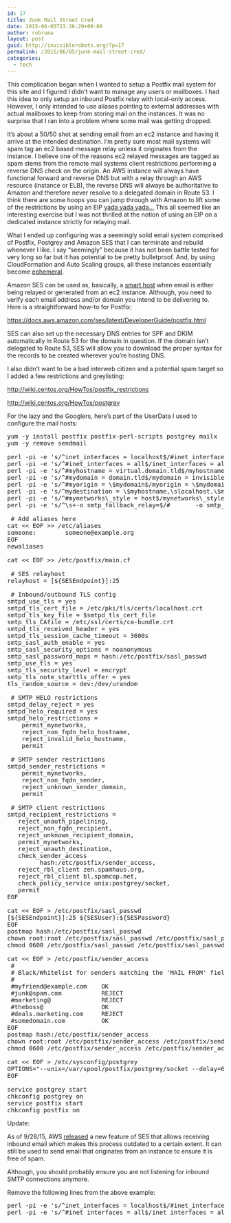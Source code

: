 ```yaml
---
id: 17
title: Junk Mail Street Cred
date: 2015-06-05T23:26:29+00:00
author: robruma
layout: post
guid: http://invisiblerobots.org/?p=17
permalink: /2015/06/05/junk-mail-street-cred/
categories:
  - tech
---
```

This complication began when I wanted to setup a Postfix mail system for this site and I figured I didn&#8217;t want to manage any users or mailboxes. I had this idea to only setup an inbound Postfix relay with local-only access. However, I only intended to use aliases pointing to external addresses with actual mailboxes to keep from storing mail on the instances. It was no surprise that I ran into a problem where some mail was getting dropped.
  
It&#8217;s about a 50/50 shot at sending email from an ec2 instance and having it arrive at the intended destination. I&#8217;m pretty sure most mail systems will spam tag an ec2 based message relay unless it originates from the instance. I believe one of the reasons ec2 relayed messages are tagged as spam stems from the remote mail systems client restrictions performing a reverse DNS check on the origin. An AWS instance will always have functional forward and reverse DNS but with a relay through an AWS resource (instance or ELB), the reverse DNS will always be authoritative to Amazon and therefore never resolve to a delegated domain in Route 53. I think there are some hoops you can jump through with Amazon to lift some of the restrictions by using an EIP [yada yada yada&#8230;](https://forums.aws.amazon.com/thread.jspa?messageID=351288) This all seemed like an interesting exercise but I was not thrilled at the notion of using an EIP on a dedicated instance strictly for relaying mail.
  
What I ended up configuring was a seemingly solid email system comprised of Postfix, Postgrey and Amazon SES that I can terminate and rebuild whenever I like. I say &#8220;seemingly&#8221; because it has not been battle tested for very long so far but it has potential to be pretty bulletproof. And, by using CloudFormation and Auto Scaling groups, all these instances essentially become [ephemeral](http://cloudscaling.com/blog/cloud-computing/pets-vs-cattle-the-elastic-cloud-story/).
  
Amazon SES can be used as, basically, a [smart host](http://en.wikipedia.org/wiki/Smart_host) when email is either being relayed or generated from an ec2 instance. Although, you need to verify each email address and/or domain you intend to be delivering to. Here is a straightforward how-to for Postfix:
  
<a href="https://docs.aws.amazon.com/ses/latest/DeveloperGuide/postfix.html" target="_blank">https://docs.aws.amazon.com/ses/latest/DeveloperGuide/postfix.html</a>
  
SES can also set up the necessary DNS entries for SPF and DKIM automatically in Route 53 for the domain in question. If the domain isn&#8217;t delegated to Route 53, SES will allow you to download the proper syntax for the records to be created wherever you&#8217;re hosting DNS.
  
I also didn&#8217;t want to be a bad interweb citizen and a potential spam target so I added a few restrictions and greylisting:
  
<http://wiki.centos.org/HowTos/postfix_restrictions>
  
<http://wiki.centos.org/HowTos/postgrey>
  
For the lazy and the Googlers, here&#8217;s part of the UserData I used to configure the mail hosts:

<pre>yum -y install postfix postfix-perl-scripts postgrey mailx
yum -y remove sendmail

perl -pi -e 's/^inet_interfaces = localhost$/#inet_interfaces = localhost/g' /etc/postfix/main.cf
perl -pi -e 's/^#inet_interfaces = all$/inet_interfaces = all/g' /etc/postfix/main.cf
perl -pi -e 's/^#myhostname = virtual.domain.tld$/myhostname = invisiblerobots.org/g' /etc/postfix/main.cf
perl -pi -e 's/^#mydomain = domain.tld$/mydomain = invisiblerobots.org/g' /etc/postfix/main.cf
perl -pi -e 's/^#myorigin = \$mydomain$/myorigin = \$mydomain/g' /etc/postfix/main.cf
perl -pi -e 's/^mydestination = \$myhostname,\slocalhost.\$mydomain,\slocalhost$/mydestination = \$myhostname, localhost.\$mydomain, localhost, \$mydomain/g' /etc/postfix/main.cf
perl -pi -e 's/^#mynetworks\_style = host$/mynetworks\_style = host/g' /etc/postfix/main.cf
perl -pi -e 's/^\s+-o smtp_fallback_relay=$/#       -o smtp_fallback_relay=/g' /etc/postfix/master.cf

 # Add aliases here
cat &lt;&lt; EOF &gt;&gt; /etc/aliases
someone:        someone@example.org
EOF
newaliases

cat &lt;&lt; EOF &gt;&gt; /etc/postfix/main.cf

 # SES relayhost
relayhost = [${SESEndpoint}]:25

 # Inbound/outbound TLS config
smtpd_use_tls = yes
smtpd_tls_cert_file = /etc/pki/tls/certs/localhost.crt
smtpd_tls_key_file = $smtpd_tls_cert_file
smtp_tls_CAfile = /etc/ssl/certs/ca-bundle.crt
smtpd_tls_received_header = yes
smtpd_tls_session_cache_timeout = 3600s
smtp_sasl_auth_enable = yes
smtp_sasl_security_options = noanonymous
smtp_sasl_password_maps = hash:/etc/postfix/sasl_passwd
smtp_use_tls = yes
smtp_tls_security_level = encrypt
smtp_tls_note_starttls_offer = yes
tls_random_source = dev:/dev/urandom

 # SMTP HELO restrictions
smtpd_delay_reject = yes
smtpd_helo_required = yes
smtpd_helo_restrictions =
    permit_mynetworks,
    reject_non_fqdn_helo_hostname,
    reject_invalid_helo_hostname,
    permit

 # SMTP sender restrictions
smtpd_sender_restrictions =
    permit_mynetworks,
    reject_non_fqdn_sender,
    reject_unknown_sender_domain,
    permit

 # SMTP client restrictions
smtpd_recipient_restrictions =
   reject_unauth_pipelining,
   reject_non_fqdn_recipient,
   reject_unknown_recipient_domain,
   permit_mynetworks,
   reject_unauth_destination,
   check_sender_access
         hash:/etc/postfix/sender_access,
   reject_rbl_client zen.spamhaus.org,
   reject_rbl_client bl.spamcop.net,
   check_policy_service unix:postgrey/socket,
   permit
EOF

cat &lt;&lt; EOF &gt; /etc/postfix/sasl_passwd
[${SESEndpoint}]:25 ${SESUser}:${SESPassword}
EOF
postmap hash:/etc/postfix/sasl_passwd
chown root:root /etc/postfix/sasl_passwd /etc/postfix/sasl_passwd.db
chmod 0600 /etc/postfix/sasl_passwd /etc/postfix/sasl_passwd.db

cat &lt;&lt; EOF &gt; /etc/postfix/sender_access
 #
 # Black/Whitelist for senders matching the 'MAIL FROM' field. Examples...
 #
 #myfriend@example.com    OK
 #junk@spam.com           REJECT
 #marketing@              REJECT
 #theboss@                OK
 #deals.marketing.com     REJECT
 #somedomain.com          OK
EOF
postmap hash:/etc/postfix/sender_access
chown root:root /etc/postfix/sender_access /etc/postfix/sender_access.db
chmod 0600 /etc/postfix/sender_access /etc/postfix/sender_access.db

cat &lt;&lt; EOF &gt; /etc/sysconfig/postgrey
OPTIONS="--unix=/var/spool/postfix/postgrey/socket --delay=60"
EOF

service postgrey start
chkconfig postgrey on
service postfix start
chkconfig postfix on</pre>

Update:

As of 9/28/15, AWS [released](https://aws.amazon.com/blogs/aws/new-receive-and-process-incoming-email-with-amazon-ses/) a new feature of SES that allows receiving inbound email which makes this process outdated to a certain extent. It can still be used to send email that originates from an instance to ensure it is free of spam.

Although, you should probably ensure you are not listening for inbound SMTP connections anymore.
  
Remove the following lines from the above example:

<pre>perl -pi -e 's/^inet_interfaces = localhost$/#inet_interfaces = localhost/g' /etc/postfix/main.cf
perl -pi -e 's/^#inet_interfaces = all$/inet_interfaces = all/g' /etc/postfix/main.cf
</pre>